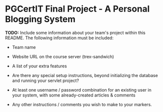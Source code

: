 # PGCertIT Final Project - A Personal Blogging System

**TODO:** Include some information about your team's project within this README. The following information must be included:

- Team name

- Website URL on the course server (trex-sandwich)

- A list of your extra features

- Are there any special setup instructions, beyond initializing the database and running your servlet project?

- At least one username / password combination for an existing user in your system, with some already-created articles & comments

- Any other instructions / comments you wish to make to your markers.